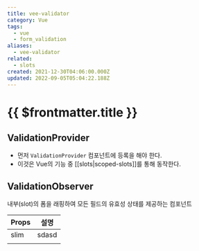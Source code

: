 ```yaml
---
title: vee-validator
category: Vue
tags:
  - vue
  - form_validation
aliases:
  - vee-validator
related:
  - slots
created: 2021-12-30T04:06:00.000Z
updated: 2022-09-05T05:04:22.188Z
---
```


# {{ $frontmatter.title }}

## ValidationProvider

- 먼저 `ValidationProvider` 컴포넌트에 등록을 해야 한다.
- 이것은 Vue의 기능 중 [[slots|scoped-slots]]를 통해 동작한다.

## ValidationObserver

내부(slot)의 폼을 래핑하여 모든 필드의 유효성 상태를 제공하는 컴포넌트

| Props | 설명  |
| ----- | ----- |
| slim  | sdasd |
|       |       |

